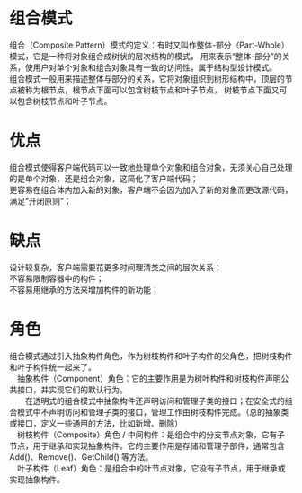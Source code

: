 # 组合模式
组合（Composite Pattern）模式的定义：有时又叫作整体-部分（Part-Whole）模式，它是一种将对象组合成树状的层次结构的模式，
用来表示“整体-部分”的关系，使用户对单个对象和组合对象具有一致的访问性，属于结构型设计模式。<br/>
组合模式一般用来描述整体与部分的关系，它将对象组织到树形结构中，顶层的节点被称为根节点，根节点下面可以包含树枝节点和叶子节点，
树枝节点下面又可以包含树枝节点和叶子节点。<br/>

# 优点
组合模式使得客户端代码可以一致地处理单个对象和组合对象，无须关心自己处理的是单个对象，还是组合对象，这简化了客户端代码；<br/>
更容易在组合体内加入新的对象，客户端不会因为加入了新的对象而更改源代码，满足“开闭原则”；<br/>

# 缺点
设计较复杂，客户端需要花更多时间理清类之间的层次关系；<br/>
不容易限制容器中的构件；<br/>
不容易用继承的方法来增加构件的新功能；<br/>

# 角色
组合模式通过引入抽象构件角色，作为树枝构件和叶子构件的父角色，把树枝构件和叶子构件统一起来了。<br/>
&emsp;抽象构件（Component）角色：它的主要作用是为树叶构件和树枝构件声明公共接口，并实现它们的默认行为。<br/>
&emsp;&emsp;在透明式的组合模式中抽象构件还声明访问和管理子类的接口；在安全式的组合模式中不声明访问和管理子类的接口，管理工作由树枝构件完成。（总的抽象类或接口，定义一些通用的方法，比如新增、删除）<br/>
&emsp;树枝构件（Composite）角色 / 中间构件：是组合中的分支节点对象，它有子节点，用于继承和实现抽象构件。它的主要作用是存储和管理子部件，通常包含 Add()、Remove()、GetChild() 等方法。<br/>
&emsp;叶子构件（Leaf）角色：是组合中的叶节点对象，它没有子节点，用于继承或实现抽象构件。<br/>
